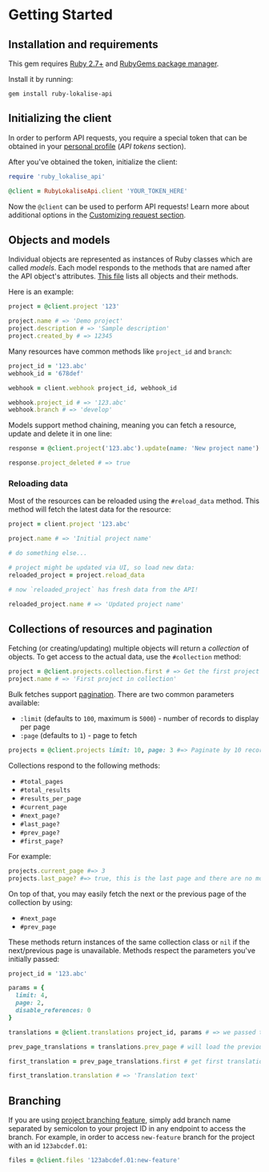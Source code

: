 # Getting Started

## Installation and requirements

This gem requires [Ruby 2.7+](https://www.ruby-lang.org/en/) and [RubyGems package manager](https://rubygems.org/pages/download).

Install it by running:

    gem install ruby-lokalise-api

## Initializing the client

In order to perform API requests, you require a special token that can be obtained in your [personal profile](https://lokalise.com/profile#apitokens) (*API tokens* section).

After you've obtained the token, initialize the client:

```ruby
require 'ruby_lokalise_api'

@client = RubyLokaliseApi.client 'YOUR_TOKEN_HERE'
```

Now the `@client` can be used to perform API requests! Learn more about additional options in the [Customizing request section](#customizing-request).

## Objects and models

Individual objects are represented as instances of Ruby classes which are called *models*. Each model responds to the methods that are named after the API object's attributes. [This file](https://github.com/lokalise/ruby-lokalise-api/blob/master/lib/ruby-lokalise-api/data/resource_attributes.json) lists all objects and their methods.

Here is an example:

```ruby
project = @client.project '123'

project.name # => 'Demo project'
project.description # => 'Sample description'
project.created_by # => 12345
```

Many resources have common methods like `project_id` and `branch`:

```ruby
project_id = '123.abc'
webhook_id = '678def'

webhook = client.webhook project_id, webhook_id

webhook.project_id # => '123.abc'
webhook.branch # => 'develop'
```

Models support method chaining, meaning you can fetch a resource, update and delete it in one line:

```ruby
response = @client.project('123.abc').update(name: 'New project name').destroy

response.project_deleted # => true
```

### Reloading data

Most of the resources can be reloaded using the `#reload_data` method. This method will fetch the latest data for the resource:

```ruby
project = client.project '123.abc'

project.name # => 'Initial project name'

# do something else...

# project might be updated via UI, so load new data:
reloaded_project = project.reload_data

# now `reloaded_project` has fresh data from the API!

reloaded_project.name # => 'Updated project name'
```

## Collections of resources and pagination

Fetching (or creating/updating) multiple objects will return a *collection* of objects. To get access to the actual data, use the `#collection` method:

```ruby
project = @client.projects.collection.first # => Get the first project
project.name # => 'First project in collection'
```

Bulk fetches support [pagination](https://developers.lokalise.com/reference/api-pagination). There are two common parameters available:

* `:limit` (defaults to `100`, maximum is `5000`) - number of records to display per page
* `:page` (defaults  to `1`) - page to fetch

```ruby
projects = @client.projects limit: 10, page: 3 #=> Paginate by 10 records and fetch the third page
```

Collections respond to the following methods:

* `#total_pages`
* `#total_results`
* `#results_per_page`
* `#current_page`
* `#next_page?`
* `#last_page?`
* `#prev_page?`
* `#first_page?`

For example:

```ruby
projects.current_page #=> 3
projects.last_page? #=> true, this is the last page and there are no more projects available
```

On top of that, you may easily fetch the next or the previous page of the collection by using:

* `#next_page`
* `#prev_page`

These methods return instances of the same collection class or `nil` if the next/previous page is unavailable. Methods respect the parameters you've initially passed:

```ruby
project_id = '123.abc'

params = {
  limit: 4,
  page: 2,
  disable_references: 0
}

translations = @client.translations project_id, params # => we passed three parameters here

prev_page_translations = translations.prev_page # will load the previous page while preserving the `limit` and `disable_references` params

first_translation = prev_page_translations.first # get first translation from the collection

first_translation.translation # => 'Translation text'
```

## Branching

If you are using [project branching feature](https://docs.lokalise.com/en/articles/3391861-project-branching), simply add branch name separated by semicolon to your project ID in any endpoint to access the branch. For example, in order to access `new-feature` branch for the project with an id `123abcdef.01`:

```ruby
files = @client.files '123abcdef.01:new-feature'
```
